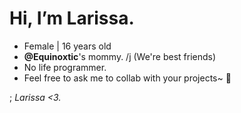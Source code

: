 # Hi, I’m Larissa.

* Female | 16 years old
* **@Equinoxtic**'s mommy. /j (We're best friends)
* No life programmer.
* Feel free to ask me to collab with your projects~ 💜

; *Larissa <3.*
